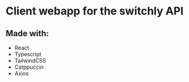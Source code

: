 # Client webapp for the switchly API

## Made with:
- React
- Typescript
- TailwindCSS
- Catppuccin
- Axios